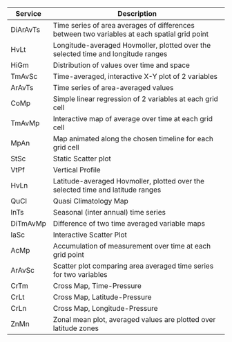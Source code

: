 
Service | Description
--------|------------
DiArAvTs|Time series of area averages of differences between two variables at each spatial grid point
HvLt|Longitude-averaged Hovmoller, plotted over the selected time and longitude ranges
HiGm|Distribution of values over time and space
TmAvSc|Time-averaged, interactive X-Y plot of 2 variables
ArAvTs|Time series of area-averaged values
CoMp|Simple linear regression of 2 variables at each grid cell
TmAvMp|Interactive map of average over time at each grid cell
MpAn|Map animated along the chosen timeline for each grid cell
StSc|Static Scatter plot
VtPf|Vertical Profile
HvLn|Latitude-averaged Hovmoller, plotted over the selected time and latitude ranges
QuCl|Quasi Climatology Map
InTs|Seasonal (inter annual) time series
DiTmAvMp|Difference of two time averaged variable maps
IaSc|Interactive Scatter Plot
AcMp|Accumulation of measurement over time at each grid point
ArAvSc|Scatter plot comparing area averaged time series for two variables
CrTm|Cross Map, Time-Pressure
CrLt|Cross Map, Latitude-Pressure
CrLn|Cross Map, Longitude-Pressure
ZnMn|Zonal mean plot, averaged values are plotted over latitude zones
